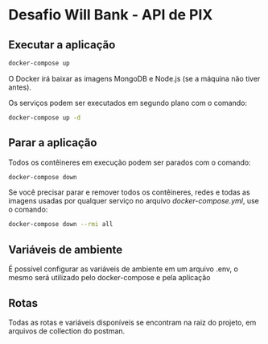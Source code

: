 # Desafio Will Bank - API de PIX

## Executar a aplicação

```bash
docker-compose up
```

O Docker irá baixar as imagens MongoDB e Node.js (se a máquina não tiver antes).

Os serviços podem ser executados em segundo plano com o comando:
```bash
docker-compose up -d
```

## Parar a aplicação
Todos os contêineres em execução podem ser parados com o comando:

```bash
docker-compose down
```

Se você precisar parar e remover todos os contêineres, redes e todas as imagens usadas por qualquer serviço no arquivo <em>docker-compose.yml</em>, use o comando:

```bash
docker-compose down --rmi all
```

## Variáveis de ambiente

É possível configurar as variáveis de ambiente em um arquivo .env, o mesmo será utilizado pelo docker-compose e pela aplicação

## Rotas

Todas as rotas e variáveis disponíveis se encontram na raiz do projeto, em arquivos de collection do postman.